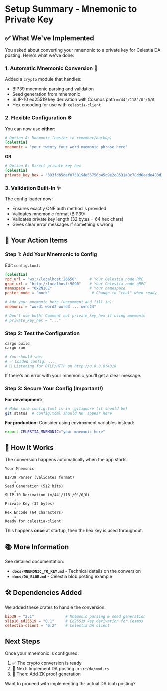 # Setup Summary - Mnemonic to Private Key

## ✅ What We've Implemented

You asked about converting your mnemonic to a private key for Celestia DA posting. Here's what we've done:

### 1. **Automatic Mnemonic Conversion** 🔑

Added a `crypto` module that handles:
- BIP39 mnemonic parsing and validation
- Seed generation from mnemonic
- SLIP-10 ed25519 key derivation with Cosmos path `m/44'/118'/0'/0/0`
- Hex encoding for use with `celestia-client`

### 2. **Flexible Configuration** ⚙️

You can now use **either**:

```toml
# Option A: Mnemonic (easier to remember/backup)
[celestia]
mnemonic = "your twenty four word mnemonic phrase here"
```

**OR**

```toml
# Option B: Direct private key hex
[celestia]
private_key_hex = "393fdb5def075819de55756b45c9e2c8531a8c78dd6eede483d3440e9457d839"
```

### 3. **Validation Built-In** ✨

The config loader now:
- Ensures exactly ONE auth method is provided
- Validates mnemonic format (BIP39)
- Validates private key length (32 bytes = 64 hex chars)
- Gives clear error messages if something's wrong

## 📝 Your Action Items

### Step 1: Add Your Mnemonic to Config

Edit `config.toml`:

```toml
[celestia]
rpc_url = "ws://localhost:26658"      # Your Celestia node RPC
grpc_url = "http://localhost:9090"    # Your Celestia node gRPC
namespace = "0x2N1CE"                 # Your namespace
poster_mode = "mock"                   # Change to "real" when ready

# Add your mnemonic here (uncomment and fill in):
mnemonic = "word1 word2 word3 ... word24"

# Don't use both! Comment out private_key_hex if using mnemonic
# private_key_hex = "..."
```

### Step 2: Test the Configuration

```bash
cargo build
cargo run

# You should see:
# ✅ Loaded config: ...
# 🚀 Listening for OTLP/HTTP on http://0.0.0.0:4318
```

If there's an error with your mnemonic, you'll get a clear message.

### Step 3: Secure Your Config (Important!)

**For development:**
```bash
# Make sure config.toml is in .gitignore (it should be)
git status  # config.toml should NOT appear here
```

**For production:**
Consider using environment variables instead:
```bash
export CELESTIA_MNEMONIC="your mnemonic here"
```

## 🔐 How It Works

The conversion happens automatically when the app starts:

```
Your Mnemonic
    ↓
BIP39 Parser (validates format)
    ↓
Seed Generation (512 bits)
    ↓
SLIP-10 Derivation (m/44'/118'/0'/0/0)
    ↓
Private Key (32 bytes)
    ↓
Hex Encode (64 characters)
    ↓
Ready for celestia-client!
```

This happens **once** at startup, then the hex key is used throughout.

## 📚 More Information

See detailed documentation:
- **`docs/MNEMONIC_TO_KEY.md`** - Technical details on the conversion
- **`docs/DA_BLOB.md`** - Celestia blob posting example

## 🛠️ Dependencies Added

We added these crates to handle the conversion:

```toml
bip39 = "2.1"              # Mnemonic parsing & seed generation
slip10_ed25519 = "0.1"     # Ed25519 key derivation for Cosmos
celestia-client = "0.2"    # Celestia DA client
```

## Next Steps

Once your mnemonic is configured:
1. ✅ The crypto conversion is ready
2. 🚧 Next: Implement DA posting in `src/da/mod.rs`
3. 🚧 Then: Add ZK proof generation

Want to proceed with implementing the actual DA blob posting?

